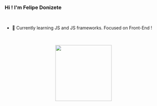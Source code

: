 ### Hi ! I'm Felipe Donizete

<br>

-  🌱 Currently learning JS and JS frameworks. Focused on Front-End !


##

<br>

<div align="center">
  <a href="https://github.com/fedonizete">
  <img height="180em" src="https://github-readme-stats.vercel.app/api/top-langs/?username=fedonizete&layout=compact&langs_count=7&theme=dracula"/>
</div>
